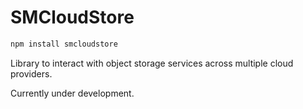 # SMCloudStore

````sh
npm install smcloudstore
````

Library to interact with object storage services across multiple cloud providers.

Currently under development.
